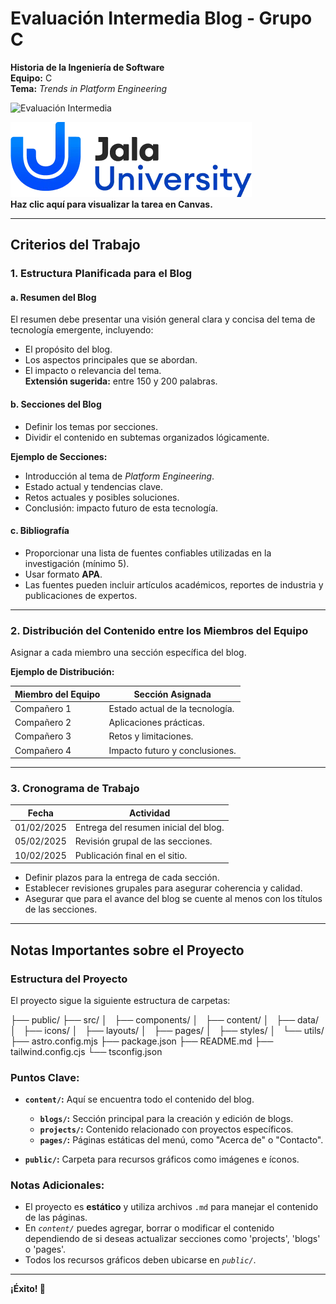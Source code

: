 # Evaluación Intermedia Blog - Grupo C  
**Historia de la Ingeniería de Software**  
**Equipo:** C  
**Tema:** *Trends in Platform Engineering*  

![Evaluación Intermedia](public/evaluacion_intermedia_blog_c.png)  

[![Jala University](public/jala-u.png)](https://jalauniversity.instructure.com/courses/681/assignments/46844)  
**Haz clic aquí para visualizar la tarea en Canvas.**

---

## Criterios del Trabajo

### 1. **Estructura Planificada para el Blog**  

#### a. Resumen del Blog  
El resumen debe presentar una visión general clara y concisa del tema de tecnología emergente, incluyendo:  
- El propósito del blog.  
- Los aspectos principales que se abordan.  
- El impacto o relevancia del tema.  
**Extensión sugerida:** entre 150 y 200 palabras.  

#### b. Secciones del Blog  
- Definir los temas por secciones.  
- Dividir el contenido en subtemas organizados lógicamente.  

**Ejemplo de Secciones:**  
- Introducción al tema de *Platform Engineering*.  
- Estado actual y tendencias clave.  
- Retos actuales y posibles soluciones.  
- Conclusión: impacto futuro de esta tecnología.

#### c. Bibliografía  
- Proporcionar una lista de fuentes confiables utilizadas en la investigación (mínimo 5).  
- Usar formato **APA**.  
- Las fuentes pueden incluir artículos académicos, reportes de industria y publicaciones de expertos.  

---

### 2. **Distribución del Contenido entre los Miembros del Equipo**  

Asignar a cada miembro una sección específica del blog.  

**Ejemplo de Distribución:**  

| Miembro del Equipo  | Sección Asignada                     |
|----------------------|--------------------------------------|
| Compañero 1          | Estado actual de la tecnología.      |
| Compañero 2          | Aplicaciones prácticas.             |
| Compañero 3          | Retos y limitaciones.               |
| Compañero 4          | Impacto futuro y conclusiones.      |

---

### 3. **Cronograma de Trabajo**  

| Fecha               | Actividad                             |
|---------------------|---------------------------------------|
| 01/02/2025          | Entrega del resumen inicial del blog. |
| 05/02/2025          | Revisión grupal de las secciones.     |
| 10/02/2025          | Publicación final en el sitio.        |

- Definir plazos para la entrega de cada sección.  
- Establecer revisiones grupales para asegurar coherencia y calidad.  
- Asegurar que para el avance del blog se cuente al menos con los títulos de las secciones.  

---

## Notas Importantes sobre el Proyecto  

### Estructura del Proyecto  

El proyecto sigue la siguiente estructura de carpetas:  

├── public/
├── src/
│   ├── components/
│   ├── content/
│   ├── data/
│   ├── icons/
│   ├── layouts/
│   ├── pages/
│   ├── styles/
│   └── utils/
├── astro.config.mjs
├── package.json
├── README.md
├── tailwind.config.cjs
└── tsconfig.json


### Puntos Clave:

- **`content/`:** Aquí se encuentra todo el contenido del blog.  
  - **`blogs/`:** Sección principal para la creación y edición de blogs.  
  - **`projects/`:** Contenido relacionado con proyectos específicos.  
  - **`pages/`:** Páginas estáticas del menú, como "Acerca de" o "Contacto".  

- **`public/`:** Carpeta para recursos gráficos como imágenes e íconos.  

### Notas Adicionales:  

- El proyecto es **estático** y utiliza archivos `.md` para manejar el contenido de las páginas.  
- En *`content/`* puedes agregar, borrar o modificar el contenido dependiendo de si deseas actualizar secciones como 'projects', 'blogs' o 'pages'.  
- Todos los recursos gráficos deben ubicarse en *`public/`*.  

---

**¡Éxito! 🚀**
